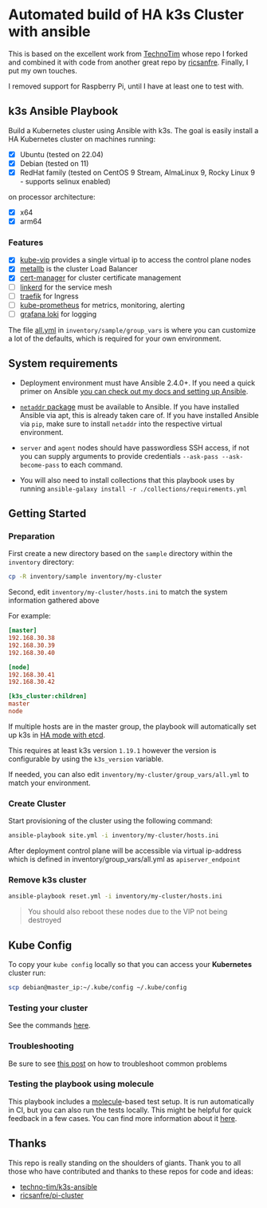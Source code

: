 # Automated build of HA k3s Cluster with ansible

This is based on the excellent work from [TechnoTim](https://github.com/techno-tim/k3s-ansible) whose repo I forked and combined it with code from another great repo by [ricsanfre](https://github.com/ricsanfre/pi-cluster). Finally, I put my own touches.

I removed support for Raspberry Pi, until I have at least one to test with.


## k3s Ansible Playbook

Build a Kubernetes cluster using Ansible with k3s. The goal is easily install a HA Kubernetes cluster on machines running:

- [X] Ubuntu (tested on 22.04)
- [X] Debian (tested on 11)
- [X] RedHat family (tested on CentOS 9 Stream, AlmaLinux 9, Rocky Linux 9 - supports selinux enabled)

on processor architecture:

- [X] x64
- [X] arm64

### Features
- [x] [kube-vip](https://kube-vip.io/) provides a single virtual ip to access the control plane nodes
- [x] [metallb](https://metallb.universe.tf/) is the cluster Load Balancer
- [x] [cert-manager](https://github.com/cert-manager/cert-manager) for cluster certificate management
- [ ] [linkerd](https://github.com/linkerd/linkerd2) for the service mesh
- [ ] [traefik](https://github.com/traefik/traefik) for Ingress
- [ ] [kube-prometheus](https://github.com/prometheus-operator/kube-prometheus) for metrics, monitoring, alerting
- [ ] [grafana loki](https://github.com/grafana/loki) for logging

The file [all.yml](inventory/sample/group_vars/all.yml) in `inventory/sample/group_vars` is where you can customize a lot of the defaults, which is required for your own environment.

## System requirements

- Deployment environment must have Ansible 2.4.0+.  If you need a quick primer on Ansible [you can check out my docs and setting up Ansible](https://docs.technotim.live/posts/ansible-automation/).

- [`netaddr` package](https://pypi.org/project/netaddr/) must be available to Ansible. If you have installed Ansible via apt, this is already taken care of. If you have installed Ansible via `pip`, make sure to install `netaddr` into the respective virtual environment.

- `server` and `agent` nodes should have passwordless SSH access, if not you can supply arguments to provide credentials `--ask-pass --ask-become-pass` to each command.

- You will also need to install collections that this playbook uses by running `ansible-galaxy install -r ./collections/requirements.yml`

## Getting Started

### Preparation

First create a new directory based on the `sample` directory within the `inventory` directory:

```bash
cp -R inventory/sample inventory/my-cluster
```

Second, edit `inventory/my-cluster/hosts.ini` to match the system information gathered above

For example:

```ini
[master]
192.168.30.38
192.168.30.39
192.168.30.40

[node]
192.168.30.41
192.168.30.42

[k3s_cluster:children]
master
node
```

If multiple hosts are in the master group, the playbook will automatically set up k3s in [HA mode with etcd](https://rancher.com/docs/k3s/latest/en/installation/ha-embedded/).

This requires at least k3s version `1.19.1` however the version is configurable by using the `k3s_version` variable.

If needed, you can also edit `inventory/my-cluster/group_vars/all.yml` to match your environment.

### Create Cluster

Start provisioning of the cluster using the following command:

```bash
ansible-playbook site.yml -i inventory/my-cluster/hosts.ini
```

After deployment control plane will be accessible via virtual ip-address which is defined in inventory/group_vars/all.yml as `apiserver_endpoint`

### Remove k3s cluster

```bash
ansible-playbook reset.yml -i inventory/my-cluster/hosts.ini
```

>You should also reboot these nodes due to the VIP not being destroyed

## Kube Config

To copy your `kube config` locally so that you can access your **Kubernetes** cluster run:

```bash
scp debian@master_ip:~/.kube/config ~/.kube/config
```

### Testing your cluster

See the commands [here](https://docs.technotim.live/posts/k3s-etcd-ansible/#testing-your-cluster).

### Troubleshooting

Be sure to see [this post](https://github.com/techno-tim/k3s-ansible/discussions/20) on how to troubleshoot common problems

### Testing the playbook using molecule

This playbook includes a [molecule](https://molecule.rtfd.io/)-based test setup.
It is run automatically in CI, but you can also run the tests locally.
This might be helpful for quick feedback in a few cases.
You can find more information about it [here](molecule/README.md).

## Thanks

This repo is really standing on the shoulders of giants. Thank you to all those who have contributed and thanks to these repos for code and ideas:

- [techno-tim/k3s-ansible](https://github.com/techno-tim/k3s-ansible)
- [ricsanfre/pi-cluster](https://github.com/ricsanfre/pi-cluster)

